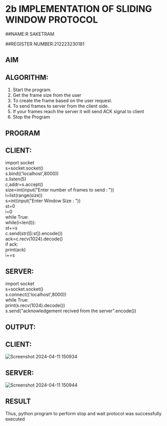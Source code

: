 # 2b IMPLEMENTATION OF SLIDING WINDOW PROTOCOL

##NAME:R SAKETRAM

##REGISTER NUMBER:212223230181

## AIM
## ALGORITHM:
1. Start the program.
2. Get the frame size from the user
3. To create the frame based on the user request.
4. To send frames to server from the client side.
5. If your frames reach the server it will send ACK signal to client
6. Stop the Program
## PROGRAM
## CLIENT: 

import socket     
s=socket.socket()    
s.bind(('localhost',8000))   
s.listen(5)   
c,addr=s.accept()    
size=int(input("Enter number of frames to send : "))    
l=list(range(size))    
s=int(input("Enter Window Size : "))    
st=0   
i=0    
while True:    
 while(i<len(l)):   
 st+=s    
 c.send(str(l[i:st]).encode())    
 ack=c.recv(1024).decode()    
 if ack:    
 print(ack)   
 i+=s    
## SERVER:

import socket    
s=socket.socket()   
s.connect(('localhost',8000))   
while True:    
 print(s.recv(1024).decode())    
 s.send("acknowledgement recived from the server".encode())

## OUTPUT:

## CLIENT:
![Screenshot 2024-04-11 150934](https://github.com/saxxxxxxx/2b_SLIDING_WINDOW_PROTOCOL/assets/154911090/148ba4fb-a8b9-406e-b5d8-2760f7903e9f)

## SERVER:
![Screenshot 2024-04-11 150944](https://github.com/saxxxxxxx/2b_SLIDING_WINDOW_PROTOCOL/assets/154911090/c4bec69f-1a49-4678-8145-ff8b702606b7)

## RESULT
Thus, python program to perform stop and wait protocol was successfully executed
